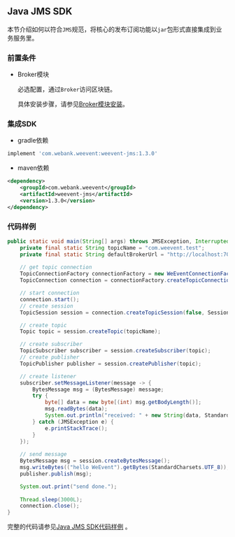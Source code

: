 ## Java JMS SDK
本节介绍如何以符合`JMS`规范，将核心的发布订阅功能以`jar`包形式直接集成到业务服务里。

### 前置条件

- Broker模块

  必选配置，通过`Broker`访问区块链。
  
  具体安装步骤，请参见[Broker模块安装](../install/module/broker.html)。
  
### 集成SDK

- gradle依赖
```groovy
implement 'com.webank.weevent:weevent-jms:1.3.0'
```
- maven依赖
```xml
<dependency>
    <groupId>com.webank.weevent</groupId>
    <artifactId>weevent-jms</artifactId>
    <version>1.3.0</version>
</dependency>
```

### 代码样例

```java
public static void main(String[] args) throws JMSException, InterruptedException {
    private final static String topicName = "com.weevent.test";
    private final static String defaultBrokerUrl = "http://localhost:7000/weevent-broker";
    
    // get topic connection
    TopicConnectionFactory connectionFactory = new WeEventConnectionFactory(defaultBrokerUrl);
    TopicConnection connection = connectionFactory.createTopicConnection();

    // start connection
    connection.start();
    // create session
    TopicSession session = connection.createTopicSession(false, Session.AUTO_ACKNOWLEDGE);

    // create topic
    Topic topic = session.createTopic(topicName);

    // create subscriber
    TopicSubscriber subscriber = session.createSubscriber(topic);
    // create publisher
    TopicPublisher publisher = session.createPublisher(topic);

    // create listener
    subscriber.setMessageListener(message -> {
        BytesMessage msg = (BytesMessage) message;
        try {
            byte[] data = new byte[(int) msg.getBodyLength()];
            msg.readBytes(data);
            System.out.println("received: " + new String(data, StandardCharsets.UTF_8));
        } catch (JMSException e) {
            e.printStackTrace();
        }
    });
        
    // send message
    BytesMessage msg = session.createBytesMessage();
    msg.writeBytes(("hello WeEvent").getBytes(StandardCharsets.UTF_8));
    publisher.publish(msg);

    System.out.print("send done.");
   
    Thread.sleep(3000L);
    connection.close();
}
```

完整的代码请参见[Java JMS SDK代码样例](https://github.com/WeBankFinTech/WeEvent/blob/master/weevent-jms/src/test/java/com/webank/weevent/jms/JMSSample.java) 。

